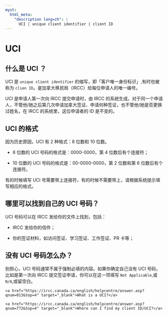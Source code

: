 ```yaml
---
myst:
  html_meta:
    "description lang=zh": |
      UCI | unique client identifier | client ID
---
```


# UCI

<div class="dividing-line"></div>

## 什么是 UCI ？

UCI 是 `unique client identifier` 的缩写，即「客户唯一身份标识」,有时也被称为 `clien ID`。是加拿大移民局（IRCC）给每位申请人的唯一编号。

UCI 是申请人第一次向 IRCC 提交申请时，由 IRCC 的系统生成。对于同一个申请人，不管他/她之后第几次申请加拿大签证、申请何种签证，也不管他/她是否更换过姓名，在 IRCC 的系统里，这位申请者的 ID 是不变的。

## UCI 的格式

因为历史原因，UCI 有 2 种格式：8 位数和 10 位数。

- 8 位数的 UCI 号码的格式是：0000-0000，第 4 位数后有个连接符；

- 10 位数的 UCI 号码的格式是：00-0000-0000，第 2 位数和第 6 位数后有个连接符。

有的时候填写 UCI 号需要带上连接符，有的时候不需要带上，请根据系统提示填写相应的格式。

## 哪里可以找到自己的 UCI 号码？

UCI 号码可以在 IRCC 发给你的文件上找到，包括：

- IRCC 发给你的信件；
  
- 你的签证材料，如访问签证、学习签证、工作签证、PR 卡等；

## 没有 UCI 号码怎么办？

别担心，UCI 号码通常不属于强制必填的内容。如果你确定自己没有 UCI 号码，比如是第一次向 IRCC 提交签证申请，你可以在这一项填写 `Not Applicable`,或 `N/A`,或留空白。


```{admonition} 参考来源：IRCC 官网
<a href="https://ircc.canada.ca/english/helpcentre/answer.asp?qnum=013&top=4" target="_blank">What is a UCI?</a>

<a href="https://ircc.canada.ca/english/helpcentre/answer.asp?qnum=772&top=4" target="_blank">Where can I find my client ID/UCI?</a>
```

<div class="dividing-line"></div>
